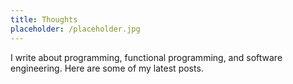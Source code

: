 ```yaml
---
title: Thoughts
placeholder: /placeholder.jpg
---
```

I write about programming, functional programming, and software engineering. Here are some of my latest posts.